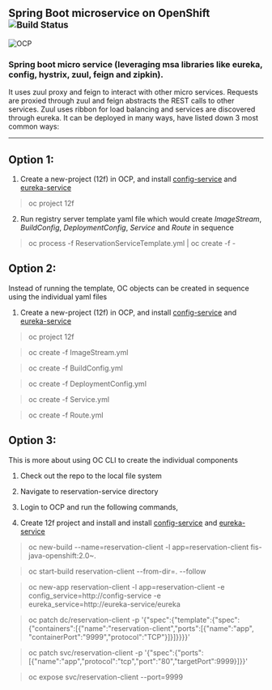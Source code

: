 Spring Boot microservice on OpenShift <sup>![Build Status](https://travis-ci.org/srinivasa-vasu/openshift-12f.svg?branch=master)</sup>
-----------------------------------------
![OCP](https://blog.openshift.com/wp-content/uploads/Logotype_RH_OpenShiftContainerPlatform_wLogo_CMYK_Black-1024x263.jpg "OCP")

### Spring boot micro service (leveraging msa libraries like eureka, config, hystrix, zuul, feign and zipkin). 
It uses zuul proxy and feign to interact with other micro services. Requests are proxied through zuul and feign abstracts the REST calls 
to other services. Zuul uses ribbon for load balancing and services are discovered through eureka. It can be deployed in many ways, have 
listed down 3 most common ways:
***

## Option 1: 

1. Create a new-project (12f) in OCP, and install [config-service](https://github.com/srinivasa-vasu/openshift-12f/tree/master/config-service) and [eureka-service](https://github.com/srinivasa-vasu/openshift-12f/tree/master/eureka-service)

> oc project 12f

2. Run registry server template yaml file which would create *ImageStream*, *BuildConfig*, *DeploymentConfig*, *Service* and *Route* in sequence

> oc process -f ReservationServiceTemplate.yml | oc create -f -

## Option 2:

Instead of running the template, OC objects can be created in sequence using the individual yaml files

1. Create a new-project (12f) in OCP, and install [config-service](https://github.com/srinivasa-vasu/openshift-12f/tree/master/config-service) and [eureka-service](https://github.com/srinivasa-vasu/openshift-12f/tree/master/eureka-service)

> oc project 12f

> oc create -f ImageStream.yml

> oc create -f BuildConfig.yml

> oc create -f DeploymentConfig.yml

> oc create -f Service.yml

> oc create -f Route.yml

## Option 3:

This is more about using OC CLI to create the individual components

1. Check out the repo to the local file system

2. Navigate to reservation-service directory

3. Login to OCP and run the following commands,

4. Create 12f project and install and install [config-service](https://github.com/srinivasa-vasu/openshift-12f/tree/master/config-service) and [eureka-service](https://github.com/srinivasa-vasu/openshift-12f/tree/master/eureka-service)

> oc new-build --name=reservation-client -l app=reservation-client fis-java-openshift:2.0~.

> oc start-build reservation-client --from-dir=. --follow

> oc new-app reservation-client -l app=reservation-client -e config_service=http://config-service -e 
eureka_service=http://eureka-service/eureka

> oc patch dc/reservation-client -p '{"spec":{"template":{"spec":{"containers":[{"name":"reservation-client","ports":[{"name":"app",
"containerPort":"9999","protocol":"TCP"}]}]}}}}'

> oc patch svc/reservation-client -p '{"spec":{"ports":[{"name":"app","protocol":"tcp","port":"80","targetPort":9999}]}}'

> oc expose svc/reservation-client --port=9999

